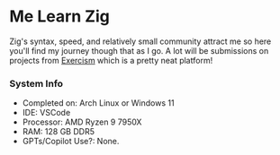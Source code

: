# Me Learn Zig

Zig's syntax, speed, and relatively small community attract me so here you'll find my journey though that as I go. A lot will be submissions on projects from [Exercism](https://exercism.org/tracks/zig) which is a pretty neat platform!

### System Info

- Completed on: Arch Linux or Windows 11
- IDE: VSCode
- Processor: AMD Ryzen 9 7950X
- RAM: 128 GB DDR5
- GPTs/Copilot Use?: None.

